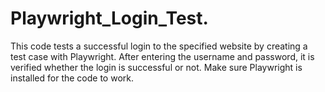 # Playwright_Login_Test.
This code tests a successful login to the specified website by creating a test case with Playwright. After entering the username and password, it is verified whether the login is successful or not. Make sure Playwright is installed for the code to work.
